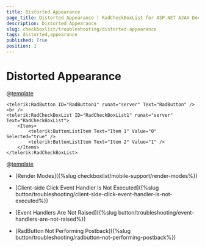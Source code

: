 ```yaml
---
title: Distorted Appearance
page_title: Distorted Appearance | RadCheckBoxList for ASP.NET AJAX Documentation
description: Distorted Appearance
slug: checkboxlist/troubleshooting/distorted-appearance
tags: distorted,appearance
published: True
position: 1
---
```


# Distorted Appearance

@[template](/_templates/button/distorted-appearance.md#intro "control: RadCheckBoxList")

````ASP.NET
<telerik:RadButton ID="RadButton1" runat="server" Text="RadButton" />
<br />
<telerik:RadCheckBoxList ID="RadCheckBoxList1" runat="server" Text="RadCheckBoxList">
    <Items>
        <telerik:ButtonListItem Text="Item 1" Value="0" Selected="true" />
        <telerik:ButtonListItem Text="Item 2" Value="1" />
    </Items>
</telerik:RadCheckBoxList>
```` 

@[template](/_templates/button/distorted-appearance.md#cause-resolve "control: RadCheckBoxList")


* [Render Modes]({%slug checkboxlist/mobile-support/render-modes%})

* [Client-side Click Event Handler Is Not Executed]({%slug button/troubleshooting/client-side-click-event-handler-is-not-executed%})

* [Event Handlers Are Not Raised]({%slug button/troubleshooting/event-handlers-are-not-raised%})

* [RadButton Not Performing Postback]({%slug button/troubleshooting/radbutton-not-performing-postback%})

